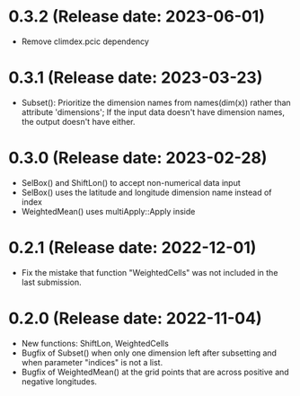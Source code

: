 # 0.3.2 (Release date: 2023-06-01)
- Remove climdex.pcic dependency

# 0.3.1 (Release date: 2023-03-23)
- Subset(): Prioritize the dimension names from names(dim(x)) rather than attribute 'dimensions'; If the input data doesn't have dimension names, the output doesn't have either.

# 0.3.0 (Release date: 2023-02-28)
- SelBox() and ShiftLon() to accept non-numerical data input  
- SelBox() uses the latitude and longitude dimension name instead of index  
- WeightedMean() uses multiApply::Apply inside  

# 0.2.1 (Release date: 2022-12-01)
- Fix the mistake that function "WeightedCells" was not included in the last submission.  

# 0.2.0 (Release date: 2022-11-04)
- New functions: ShiftLon, WeightedCells  
- Bugfix of Subset() when only one dimension left after subsetting and when 
parameter "indices" is not a list.
- Bugfix of WeightedMean() at the grid points that are across positive and
negative longitudes.


